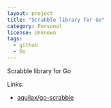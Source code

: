 ```yaml
---
layout: project
title: "Scrabble library for Go"
category: Personal
license: Unknown
tags:
  - github
  - Go
---
```


Scrabble library for Go

Links:


* [aquilax/go-scrabble](https://github.com/aquilax/go-scrabble)
